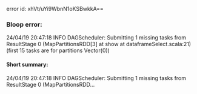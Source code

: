 error id: xhVt/uYi9WbnN1oKSBwkkA==
### Bloop error:

24/04/19 20:47:18 INFO DAGScheduler: Submitting 1 missing tasks from ResultStage 0 (MapPartitionsRDD[3] at show at dataframeSelect.scala:21) (first 15 tasks are for partitions Vector(0))
#### Short summary: 

24/04/19 20:47:18 INFO DAGScheduler: Submitting 1 missing tasks from ResultStage 0 (MapPartitionsRDD...